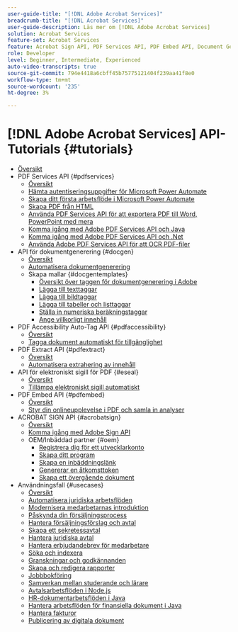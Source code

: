 ```yaml
---
user-guide-title: "[!DNL Adobe Acrobat Services]"
breadcrumb-title: "[!DNL Acrobat Services]"
user-guide-description: Läs mer om [!DNL Adobe Acrobat Services]
solution: Acrobat Services
feature-set: Acrobat Services
feature: Acrobat Sign API, PDF Services API, PDF Embed API, Document Generation API
role: Developer
level: Beginner, Intermediate, Experienced
auto-video-transcripts: true
source-git-commit: 794e4418a6cbff45b75775121404f239aa41f8e0
workflow-type: tm+mt
source-wordcount: '235'
ht-degree: 3%

---
```



# [!DNL Adobe Acrobat Services] API-Tutorials {#tutorials}

+ [Översikt](overview.md)
+ PDF Services API {#pdfservices}
   + [Översikt](pdfservices/overview-pdfservices.md)
   + [Hämta autentiseringsuppgifter för Microsoft Power Automate](pdfservices/getting-credentials-power-automate.md)
   + [Skapa ditt första arbetsflöde i Microsoft Power Automate](pdfservices/create-workflow-power-automate.md)
   + [Skapa PDF från HTML](pdfservices/createpdffromhtml.md)
   + [Använda PDF Services API för att exportera PDF till Word, PowerPoint med mera](pdfservices/exportpdf.md)
   + [Komma igång med Adobe PDF Services API och Java](pdfservices/gettingstartedjava.md)
   + [Komma igång med Adobe PDF Services API och .Net](pdfservices/gettingstartednet.md)
   + [Använda Adobe PDF Services API för att OCR PDF-filer](pdfservices/ocr.md)
+ API för dokumentgenerering {#docgen}
   + [Översikt](docgen/overview-docgen.md)
   + [Automatisera dokumentgenerering](docgen/automate-doc-gen.md)
   + Skapa mallar {#docgentemplates}
      + [Översikt över taggen för dokumentgenerering i Adobe](docgen/taggeroverview.md)
      + [Lägga till texttaggar](docgen/taggeraddtexttags.md)
      + [Lägga till bildtaggar](docgen/taggeraddimagetags.md)
      + [Lägga till tabeller och listtaggar](docgen/taggertables.md)
      + [Ställa in numeriska beräkningstaggar](docgen/taggercalculations.md)
      + [Ange villkorligt innehåll](docgen/taggerconditional.md)
+ PDF Accessibility Auto-Tag API {#pdfaccessibility}
   + [Översikt](pdfaccessibility/overview-accessibility.md)
   + [Tagga dokument automatiskt för tillgänglighet](pdfaccessibility/automatically-add-tags.md)
+ PDF Extract API {#pdfextract}
   + [Översikt](pdfextract/overview-extract.md)
   + [Automatisera extrahering av innehåll](pdfextract/automate-content-extraction.md)
+ API för elektroniskt sigill för PDF {#eseal}
   + [Översikt](pdfelectronicseal/overview-electronic-seal.md)
   + [Tillämpa elektroniskt sigill automatiskt](pdfelectronicseal/automatically-apply-electronic-seal.md)
+ PDF Embed API {#pdfembed}
   + [Översikt](pdfembed/overview-embed.md)
   + [Styr din onlineupplevelse i PDF och samla in analyser](pdfembed/controlpdfexperience.md)
+ ACROBAT SIGN API {#acrobatsign}
   + [Översikt](acrobatsign/overview-sign.md)
   + [Komma igång med Adobe Sign API](acrobatsign/signapi.md)
   + OEM/Inbäddad partner {#oem}
      + [Registrera dig för ett utvecklarkonto](acrobatsign/sign-up-developer-account.md)
      + [Skapa ditt program](acrobatsign/creating-your-application.md)
      + [Skapa en inbäddningslänk](acrobatsign/creating-an-embed-link.md)
      + [Genererar en åtkomsttoken](acrobatsign/generating-an-access-token.md)
      + [Skapa ett övergående dokument](acrobatsign/creating-a-transient-document.md)
+ Användningsfall {#usecases}
   + [Översikt](usecases/overview-usecases.md)
   + [Automatisera juridiska arbetsflöden](usecases/automatelegalworkflows.md)
   + [Modernisera medarbetarnas introduktion](usecases/employeeonboarding.md)
   + [Påskynda din försäljningsprocess](usecases/acceleratesales.md)
   + [Hantera försäljningsförslag och avtal](usecases/sales.md)
   + [Skapa ett sekretessavtal](usecases/nda.md)
   + [Hantera juridiska avtal](usecases/legal.md)
   + [Hantera erbjudandebrev för medarbetare](usecases/offer.md)
   + [Söka och indexera](usecases/searching.md)
   + [Granskningar och godkännanden](usecases/reviews.md)
   + [Skapa och redigera rapporter](usecases/reportcreation.md)
   + [Jobbbokföring](usecases/jobposting.md)
   + [Samverkan mellan studerande och lärare](usecases/educationcollab.md)
   + [Avtalsarbetsflöden i Node.js](usecases/AgreementWorkflowsNodejs.md)
   + [HR-dokumentarbetsflöden i Java](usecases/HRAgreementWorkflowsJava.md)
   + [Hantera arbetsflöden för finansiella dokument i Java](usecases/FinanceWorkflowsJava.md)
   + [Hantera fakturor](usecases/invoices.md)
   + [Publicering av digitala dokument](usecases/ddppdfembedapi.md)

